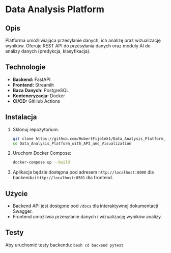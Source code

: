 # Data Analysis Platform

## Opis
Platforma umożliwiająca przesyłanie danych, ich analizę oraz wizualizację wyników. Oferuje REST API do przesyłania danych oraz moduły AI do analizy danych (predykcja, klasyfikacja).

## Technologie
- **Backend:** FastAPI
- **Frontend:** Streamlit
- **Baza Danych:** PostgreSQL
- **Konteneryzacja:** Docker
- **CI/CD:** GitHub Actions

## Instalacja
1. Sklonuj repozytorium:
    ```bash
    git clone https://github.com/HubertFijolek1/Data_Analysis_Platform_with_API_and_Visualization.git
    cd Data_Analysis_Platform_with_API_and_Visualization
    ```

2. Uruchom Docker Compose:
    ```bash
    docker-compose up --build
    ```

3. Aplikacja będzie dostępna pod adresem `http://localhost:8000` dla backendu i `http://localhost:8501` dla frontend.

## Użycie
- Backend API jest dostępne pod `/docs` dla interaktywnej dokumentacji Swagger.
- Frontend umożliwia przesyłanie danych i wizualizację wyników analizy.

## Testy
Aby uruchomić testy backendu:
    ```bash
    cd backend
    pytest
    ```
